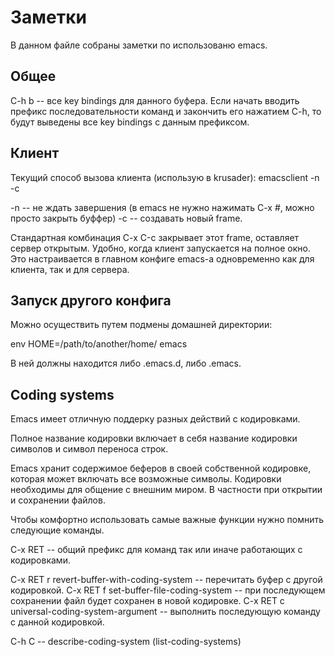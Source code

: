 Заметки
=======

В данном файле собраны заметки по использованю emacs.

Общее
------

C-h b -- все key bindings для данного буфера. Если начать вводить
префикс последовательности команд и закончить его нажатием C-h, то
будут выведены все key bindings с данным префиксом.

Клиент
-------

Текущий способ вызова клиента (использую в krusader): emacsclient -n -c

-n -- не ждать завершения (в emacs не нужно нажимать C-x #, можно просто закрыть буффер)
-с -- создавать новый frame.

Стандартная комбинация C-x С-c закрывает этот frame, оставляет сервер
открытым. Удобно, когда клиент запускается на полное окно. Это
настраивается в главном конфиге emacs-а одновременно как для клиента,
так и для сервера.

Запуск другого конфига
-----------------------

Можно осуществить путем подмены домашней директории:

env HOME=/path/to/another/home/ emacs

В ней должны находится либо .emacs.d, либо .emacs.

Coding systems
--------------

Emacs имеет отличную поддерку разных действий с кодировками.

Полное название кодировки включает в себя название кодировки символов
и символ переноса строк.

Emacs хранит содержимое беферов в своей собственной кодировке, которая
может включать все возможные символы. Кодировки необходимы для общение
с внешним миром. В частности при открытии и сохранении файлов.

Чтобы комфортно использовать самые важные функции нужно помнить
следующие команды.

C-x RET -- общий префикс для команд так или иначе работающих с кодировками.

C-x RET r revert-buffer-with-coding-system -- перечитать буфер с другой кодировкой.
C-x RET f set-buffer-file-coding-system -- при последующем сохранении файл будет сохранен в новой кодировке.
C-x RET c universal-coding-system-argument -- выполнить последующую команду с данной кодировкой.

C-h C -- describe-coding-system
(list-coding-systems)
